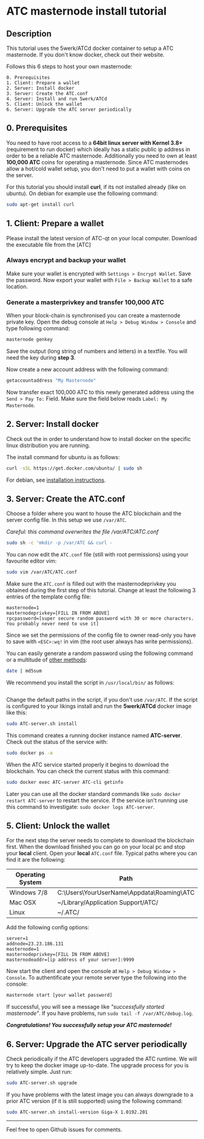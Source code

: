 # ATC masternode install tutorial

## Description

This tutorial uses the 5werk/ATCd docker container to setup a ATC masternode. If you don't know docker, check out their website.

Follows this 6 steps to host your own masternode:

    0. Prerequisites
    1. Client: Prepare a wallet
    2. Server: Install docker
    3. Server: Create the ATC.conf
    4. Server: Install and run 5werk/ATCd
    5. Client: Unlock the wallet
    6. Server: Upgrade the ATC server periodically

## 0. Prerequisites
You need to have root access to a **64bit linux server with Kernel 3.8+** (requirement to run docker) which ideally has a static public ip address in order to be a reliable ATC masternode.
Additionally you need to own at least **100,000 ATC** coins for operating a masternode. Since ATC masternodes allow a hot/cold wallet setup, you don't need to put a wallet with coins on the server.

For this tutorial you should install **curl**, if its not installed already (like on ubuntu). On debian for example use the following command:
```bash
sudo apt-get install curl
```

## 1. Client: Prepare a wallet
Please install the latest version of ATC-qt on your local computer. Download the executable file from the [ATC]
### Always encrypt and backup your wallet
Make sure your wallet is encrypted with `Settings > Encrypt Wallet`.
Save the password. Now export your wallet with `File > Backup Wallet` to
a safe location.

### Generate a masterprivkey and transfer 100,000 ATC
When your block-chain is synchronised you can create a masternode private key. Open the debug console at `Help > Debug Window > Console` and type following command:

```bash
masternode genkey
```
Save the output (long string of numbers and letters) in a textfile. You will need the key during **step 3**.

Now create a new account address with the following command:
```bash
getaccountaddress "My Masternode"
```
Now transfer exact 100,000 ATC to this newly generated address using the `Send > Pay To:` Field. Make sure the field below reads `Label: My Masternode`.

## 2. Server: Install docker
Check out the in order to understand how to install docker on the specific linux distribution you are running.

The install command for ubuntu is as follows:

```bash
curl -sSL https://get.docker.com/ubuntu/ | sudo sh
```

For debian, see [installation instructions](https://docs.docker.com/installation/debian/).

## 3. Server: Create the ATC.conf
Choose a folder where you want to house the ATC blockchain and the server config file. In this setup we use `/var/ATC`.

*Careful: this command overwrites the file /var/ATC/ATC.conf*

```bash
sudo sh -c 'mkdir -p /var/ATC && curl -
```

You can now edit the `ATC.conf` file (still with root permissions) using your favourite editor vim:
```bash
sudo vim /var/ATC/ATC.conf
```

Make sure the `ATC.conf` is filled out with the masternodeprivkey you obtained during the first step of this tutorial. Change at least the following 3 entries of the template config file:

```config
masternode=1
masternodeprivkey=[FILL IN FROM ABOVE]
rpcpassword=[super secure random password with 30 or more characters. You probably never need to use it]
```

Since we set the permissions of the config file to owner read-only you have to save with
`<ESC>:wq!` in vim (the root user always has write permissions).

You can easily generate a random password using the following
command or a multitude of [other methods](http://www.howtogeek.com/howto/30184/10-ways-to-generate-a-random-password-from-the-command-line/):
```bash
date | md5sum
```
 We recommend you install the script in `/usr/local/bin/` as follows:

```bash 
```

Change the default paths in the script, if you don't use `/var/ATC`. If the script is configured to your likings install and run the **5werk/ATCd** docker image like this:
```bash
sudo ATC-server.sh install
```
This command creates a running docker instance named **ATC-server**. Check out the status of the service with:

```bash
sudo docker ps -a
```

When the ATC service started properly it begins to download the blockchain. You can check the current status with this command:

```bash
sudo docker exec ATC-server ATC-cli getinfo
```

Later you can use all the docker standard commands like `sudo docker restart ATC-server` to restart the service. If the service isn't running use this command to investigate: `sudo docker logs ATC-server`.

## 5. Client: Unlock the wallet

For the next step the server needs to complete to download the blockchain first. When the download finished you can go on your local pc and stop your **local** client. Open your **local** `ATC.conf` file. Typical paths where you can find it are the following:

Operating System  |Path                                          |
------------------|----------------------------------------------|
Windows 7/8       |C:\Users\YourUserName\Appdata\Roaming\ATC  |
Mac OSX           |~/Library/Application Support/ATC/           |
Linux             |~/.ATC/                                      |

Add the following config options:
```config
server=1
addnode=23.23.186.131
masternode=1
masternodeprivkey=[FILL IN FROM ABOVE]
masternodeaddr=[ip address of your server]:9999
```

Now start the client and open the console at `Help > Debug Window > Console`. To authentificate your remote server type the following into the console:
```bash
masternode start [your wallet password]
```
If successful, you will see a message like *"successfully started masternode"*. If you have problems, run `sudo tail -f /var/ATC/debug.log`.

***Congratulations! You successfully setup your ATC masternode!***

## 6. Server: Upgrade the ATC server periodically
Check periodically if the ATC developers upgraded the ATC runtime. We will try to keep the docker image up-to-date. The upgrade process for you is relatively simple. Just run:

```bash
sudo ATC-server.sh upgrade
```

If you have problems with the latest image you can always downgrade to a prior ATC version (if it is still supported) using the following command:
```bash
sudo ATC-server.sh install-version Giga-X 1.0192.201
```
* * *
Feel free to open Github issues for comments.
